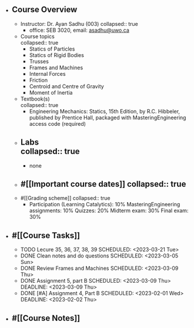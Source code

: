- ## Course Overview
	- Instructor: Dr. Ayan Sadhu (003)
	  collapsed:: true
		- office: SEB 3020, email: asadhu@uwo.ca
	- Course topics  
	  collapsed:: true
		- Statics of Particles
		- Statics of Rigid Bodies
		- Trusses
		- Frames and Machines
		- Internal Forces
		- Friction
		- Centroid and Centre of Gravity
		- Moment of Inertia
	- Textbook(s)  
	  collapsed:: true
		- Engineering Mechanics: Statics, 15th Edition, by R.C. Hibbeler, published by Prentice Hall,
		  packaged with MasteringEngineering access code (required)
	- Labs  
	  collapsed:: true
		-
		- none
	- #[[Important course dates]]
	  collapsed:: true
		-
	- #[[Grading scheme]]
	  collapsed:: true
		- Participation (Learning Catalytics): 10%
		  MasteringEngineering assignments: 10%
		  Quizzes: 20%
		  Midterm exam: 30%
		  Final exam: 30%
- ## #[[Course Tasks]]
	- TODO Lecure 35,  36,  37,  38, 39
	  SCHEDULED: <2023-03-21 Tue>
	- DONE Clean notes and do questions
	  SCHEDULED: <2023-03-05 Sun>
	- DONE Review Frames and Machines
	  SCHEDULED: <2023-03-09 Thu>
	- DONE Assignment 5, part B
	  SCHEDULED: <2023-03-09 Thu>
	  DEADLINE: <2023-03-09 Thu>
	- DONE [#A] Assignment 4, Part B
	  SCHEDULED: <2023-02-01 Wed>
	  DEADLINE: <2023-02-02 Thu>
- ## #[[Course Notes]]